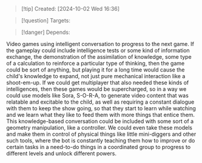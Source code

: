
>[!tip] Created: [2024-10-02 Wed 16:36]

>[!question] Targets: 

>[!danger] Depends: 

Video games using intelligent conversation to progress to the next game. If the gameplay could include intelligence tests or some kind of information exchange, the demonstration of the assimilation of knowledge, some type of a calculation to reinforce a particular type of thinking, then the game could be sort of anything, but playing it for a long time would cause the child's knowledge to expand, not just pure mechanical interaction like a shoot-em-up. If we could get multiplayer that also needed these kinds of intelligences, then these games would be supercharged, so in a way we could use models like Sora, S-O-R-A, to generate video content that was relatable and excitable to the child, as well as requiring a constant dialogue with them to keep the show going, so that they start to learn while watching and we learn what they like to feed them with more things that entice them. This knowledge-based conversation could be included with some sort of a geometry manipulation, like a controller. We could even take these models and make them in control of physical things like little mini-diggers and other such tools, where the bot is constantly teaching them how to improve or do certain tasks in a need-to-do things in a coordinated group to progress to different levels and unlock different powers.